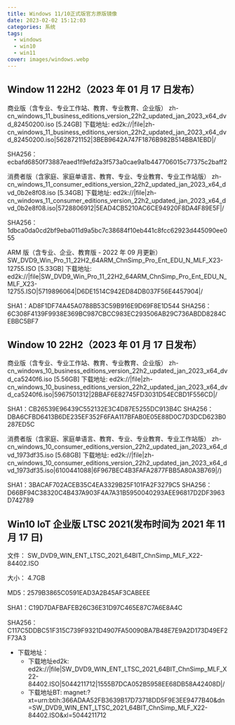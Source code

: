 ```yaml
---
title: Windows 11/10正式版官方原版镜像
date: 2023-02-02 15:12:03
categories: 系统
tags:
  - windows
  - win10
  - win11
cover: images/windows.webp
---
```


## Window 11 22H2（2023 年 01 月 17 日发布）

商业版（含专业、专业工作站、教育、专业教育、企业版）
zh-cn_windows_11_business_editions_version_22h2_updated_jan_2023_x64_dvd_82450200.iso [5.24GB]
下载地址: ed2k://|file|zh-cn_windows_11_business_editions_version_22h2_updated_jan_2023_x64_dvd_82450200.iso|5628721152|3BEB9642A747F1876B982B514BBA1EBD|/

SHA256：ecbafd6850f73887eaed1f9efd2a3f573a0cae9a1b447706015c77375c2baff2

消费者版（含家庭、家庭单语言、教育、专业、专业教育、专业工作站版）
zh-cn_windows_11_consumer_editions_version_22h2_updated_jan_2023_x64_dvd_0b2e8f08.iso [5.34GB]
下载地址: ed2k://|file|zh-cn_windows_11_consumer_editions_version_22h2_updated_jan_2023_x64_dvd_0b2e8f08.iso|5728806912|5EAD4CB5210AC6CE94920F8DA4F89E5F|/

SHA256：1dbca0da0cd2bf9eba011d9a5bc7c38684f10eb441c8fcc62923d445090ee055

ARM 版（含专业、企业、教育版 - 2022 年 09 月更新）
SW_DVD9_Win_Pro_11_22H2_64ARM_ChnSimp_Pro_Ent_EDU_N_MLF_X23-12755.ISO [5.33GB]
下载地址: ed2k://|file|SW_DVD9_Win_Pro_11_22H2_64ARM_ChnSimp_Pro_Ent_EDU_N_MLF_X23-12755.ISO|5719896064|D6DE1514C942ED84DB037F56E4457904|/

SHA1：AD8F1DF74A45A0788B53C59B916E9D69F8E1D544
SHA256：6C308F4139F9938E369BC987CBCC983EC293506AB29C736ABDD8284CEBBC5BF7

## Window 10 22H2（2023 年 01 月 17 日发布）

商业版（含专业、专业工作站、教育、专业教育、企业版）
zh-cn_windows_10_business_editions_version_22h2_updated_jan_2023_x64_dvd_ca5240f6.iso [5.56GB]
下载地址: ed2k://|file|zh-cn_windows_10_business_editions_version_22h2_updated_jan_2023_x64_dvd_ca5240f6.iso|5967501312|2BBAF6E82745FD3031D54ECBD1F556CD|/

SHA1：CB26539E96439C552132E3C4D87E5255DC913B4C
SHA256：DBA6CFBD6413B6DE235EF352F6FAA117BFAB0E05E88D0C7D3DCD623B0287ED5C

消费者版（含家庭、家庭单语言、教育、专业、专业教育、专业工作站版）
zh-cn_windows_10_consumer_editions_version_22h2_updated_jan_2023_x64_dvd_1973df35.iso [5.68GB]
下载地址: ed2k://|file|zh-cn_windows_10_consumer_editions_version_22h2_updated_jan_2023_x64_dvd_1973df35.iso|6100441088|6F967BEC4B3FAFA2877FBB5A80A3B769|/)

SHA1：3BACAF702ACEB35C4EA3329B25F101FA2F3279C5
SHA256：D66BF94C38320C4B437A903F4A7A31B5950040293AEE96817D2DF3963D742789

## Win10 IoT 企业版 LTSC 2021(发布时间为 2021 年 11 月 17 日)

文件：
SW_DVD9_WIN_ENT_LTSC_2021_64BIT_ChnSimp_MLF_X22-84402.ISO

大小：
4.7GB

MD5：2579B3865C0591EAD3A2B45AF3CABEEE

SHA1：C19D7DAFBAFEB26C36E31D97C465E87C7A6E8A4C

SHA256：C117C5DDBC51F315C739F9321D4907FA50090BA7B48E7E9A2D173D49EF2F73A3

- 下载地址：
  - 下载地址ed2k: ed2k://|file|SW_DVD9_WIN_ENT_LTSC_2021_64BIT_ChnSimp_MLF_X22-84402.ISO|5044211712|1555B7DCA052B5958EE68DB58A42408D|/
  - 下载地址BT: magnet:?xt=urn:btih:366ADAA52FB3639B17D73718DD5F9E3EE9477B40&dn=SW_DVD9_WIN_ENT_LTSC_2021_64BIT_ChnSimp_MLF_X22-84402.ISO&xl=5044211712
